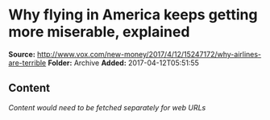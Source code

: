 # Why flying in America keeps getting more miserable, explained

**Source:** http://www.vox.com/new-money/2017/4/12/15247172/why-airlines-are-terrible
**Folder:** Archive
**Added:** 2017-04-12T05:51:55




## Content
*Content would need to be fetched separately for web URLs*
